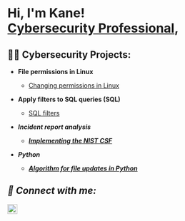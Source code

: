<h1>Hi, I'm Kane! <br/><a , <a href="https://www.linkedin.com/in/kane-mitchell-27166332a/">Cybersecurity Professional</a>,
  
<h2>👨‍💻 Cybersecurity Projects:</h2>

- <b> File permissions in Linux </b>
  - [Changing permissions in Linux](https://docs.google.com/document/d/1h-LV9HGqNNDGWzhHPSjFhLL9Pno9L3eh6FjMbENPnps/edit)
- <b> Apply filters to SQL queries (SQL)</b>
  - [SQL filters](https://docs.google.com/document/d/1fLROQN2oLAcrKUTM84vjbgP67CjO93sRrvD97zbWA7Y/edit#heading=h.adnh333husy) <b><i>
- <b> Incident report analysis </b>
  - [Implementing the NIST CSF](https://docs.google.com/document/d/1Kt4x7NUsCUwZO-m1-l4Br9OUGAz4ZNELTW39FN6YVjc/edit)
  
 
- <b>Python</b>
  - [Algorithm for file updates in Python](https://docs.google.com/document/d/1JYqI0dWwA0NfKJv0ha1B4QD7NndpCsKTrbbSS6P5CGw/edit#heading=h.dooa9fyvnog2)
  



<h2> 🤳 Connect with me:</h2>


[<img align="left" alt="JoshMadakor | LinkedIn" width="22px" src="https://cdn.jsdelivr.net/npm/simple-icons@v3/icons/linkedin.svg" />][linkedin]



[linkedin]: https://www.linkedin.com/in/kane-mitchell-27166332a/

<!--
**joshmadakor1/joshmadakor1** is a ✨ _special_ ✨ repository because its `README.md` (this file) appears on your GitHub profile.

Here are some ideas to get you started:

- 🔭 I’m currently working on ...
- 🌱 I’m currently learning ...
- 👯 I’m looking to collaborate on ...
- 🤔 I’m looking for help with ...
- 💬 Ask me about ...
- 📫 How to reach me: ...
- 😄 Pronouns: ...
- ⚡ Fun fact: ...
-->
